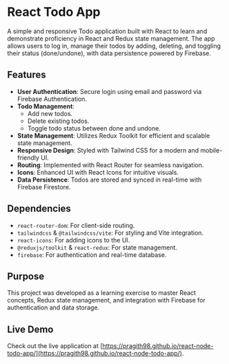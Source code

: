 # React Todo App

A simple and responsive Todo application built with React to learn and demonstrate proficiency in React and Redux state management. The app allows users to log in, manage their todos by adding, deleting, and toggling their status (done/undone), with data persistence powered by Firebase.

## Features
- **User Authentication**: Secure login using email and password via Firebase Authentication.
- **Todo Management**:
  - Add new todos.
  - Delete existing todos.
  - Toggle todo status between done and undone.
- **State Management**: Utilizes Redux Toolkit for efficient and scalable state management.
- **Responsive Design**: Styled with Tailwind CSS for a modern and mobile-friendly UI.
- **Routing**: Implemented with React Router for seamless navigation.
- **Icons**: Enhanced UI with React Icons for intuitive visuals.
- **Data Persistence**: Todos are stored and synced in real-time with Firebase Firestore.

## Dependencies
- `react-router-dom`: For client-side routing.
- `tailwindcss` & `@tailwindcss/vite`: For styling and Vite integration.
- `react-icons`: For adding icons to the UI.
- `@reduxjs/toolkit` & `react-redux`: For state management.
- `firebase`: For authentication and real-time database.

## Purpose
This project was developed as a learning exercise to master React concepts, Redux state management, and integration with Firebase for authentication and data storage.

## Live Demo
Check out the live application at [https://pragith98.github.io/react-node-todo-app/](https://pragith98.github.io/react-node-todo-app/).
